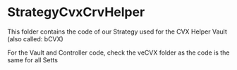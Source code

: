 # StrategyCvxCrvHelper

This folder contains the code of our Strategy used for the CVX Helper Vault (also called: bCVX)

For the Vault and Controller code, check the veCVX folder as the code is the same for all Setts